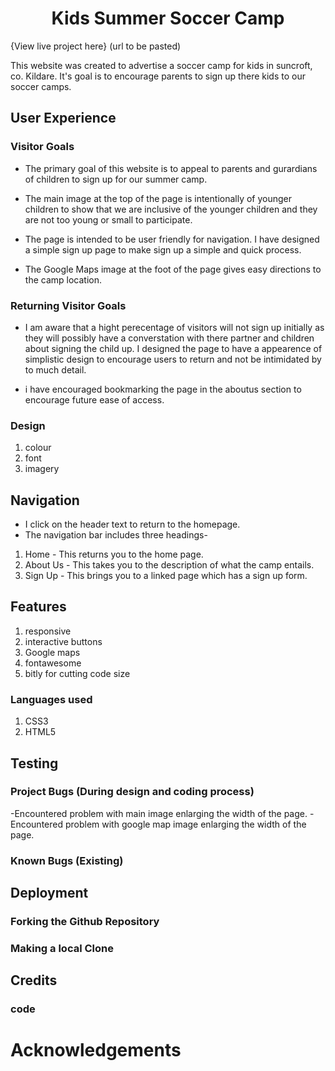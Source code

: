 <h1 align="center">Kids Summer Soccer Camp</h1>

{View live project here} (url to be pasted)

This website was created to advertise a soccer camp for kids in suncroft, co. Kildare. It's goal is to encourage parents to sign up there kids to our soccer camps.

## User Experience

### Visitor Goals

- The primary goal of this website is to appeal to parents and gurardians of children to sign up for our summer camp.

- The main image at the top of the page is intentionally of younger children to show that we are inclusive of the younger children and they are not too young or small to participate.

- The page is intended to be user friendly for navigation. I have designed a simple sign up page to make sign up a simple and quick process.

- The Google Maps image at the foot of the page gives easy directions to the camp location.

### Returning Visitor Goals

- I am aware that a hight perecentage of visitors will not sign up initially as they will possibly have a converstation with there partner and children about signing the child up. I designed the page to have a appearence of simplistic design to encourage users to return and not be intimidated by to much detail.

- i have encouraged bookmarking the page in the aboutus section to encourage future ease of access.

### Design

1. colour
2. font
3. imagery

## Navigation

- I click on the header text to return to the homepage.
- The navigation bar includes three headings-
1. Home - This returns you to the home page.
2. About Us - This takes you to the description of what the camp entails.
3. Sign Up - This brings you to a linked page which has a sign up form.

## Features

1. responsive
2. interactive buttons
3. Google maps
4. fontawesome
5. bitly for cutting code size

### Languages used

1. CSS3
2. HTML5

## Testing

### Project Bugs (During design and coding process)

-Encountered problem with main image enlarging the width of the page.
-Encountered problem with google map image enlarging the width of the page.



### Known Bugs (Existing)


## Deployment

### Forking the Github Repository

### Making a local Clone


## Credits

### code


# Acknowledgements